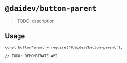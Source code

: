 # `@daidev/button-parent`

> TODO: description

## Usage

```
const buttonParent = require('@daidev/button-parent');

// TODO: DEMONSTRATE API
```
